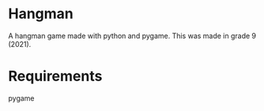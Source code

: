 # Hangman
A hangman game made with python and pygame.
This was made in grade 9 (2021). 
# Requirements
pygame
